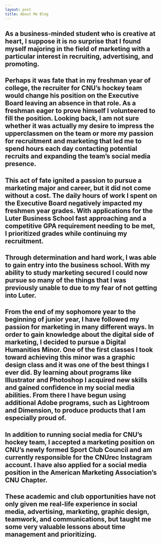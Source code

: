 ```yaml
---
layout: post
title: About Me Blog
---
```

As a business-minded student who is creative at heart, I suppose it is no surprise that I found myself majoring in the field of marketing with a particular interest in recruiting, advertising, and promoting.
---
Perhaps it was fate that in my freshman year of college, the recruiter for CNU’s hockey team would change his position on the Executive Board leaving an absence in that role. As a freshman eager to prove himself I volunteered to fill the position. Looking back, I am not sure whether it was actually my desire to impress the upperclassmen on the team or more my passion for recruitment and marketing that led me to spend hours each day contacting potential recruits and expanding the team’s social media presence.
---
This act of fate ignited a passion to pursue a marketing major and career, but it did not come without a cost. The daily hours of work I spent on the Executive Board negatively impacted my freshmen year grades. With applications for the Luter Business School fast approaching and a competitive GPA requirement needing to be met, I prioritized grades while continuing my recruitment.
---
Through determination and hard work, I was able to gain entry into the business school. With my ability to study marketing secured I could now pursue so many of the things that I was previously unable to due to my fear of not getting into Luter.
---
From the end of my sophomore year to the beginning of junior year, I have followed my passion for marketing in many different ways. In order to gain knowledge about the digital side of marketing, I decided to pursue a Digital Humanities Minor. One of the first classes I took toward achieving this minor was a graphic design class and it was one of the best things I ever did. By learning about programs like Illustrator and Photoshop I acquired new skills and gained confidence in my social media abilities. From there I have begun using additional Adobe programs, such as Lightroom and Dimension, to produce products that I am especially proud of.
---
In addition to running social media for CNU’s hockey team, I accepted a marketing position on CNU’s newly formed Sport Club Council and am currently responsible for the CNUrec Instagram account. I have also applied for a social media position in the American Marketing Association’s CNU Chapter.
---
These academic and club opportunities have not only given me real-life experience in social media, advertising, marketing, graphic design, teamwork, and communications, but taught me some very valuable lessons about time management and prioritizing.
---

